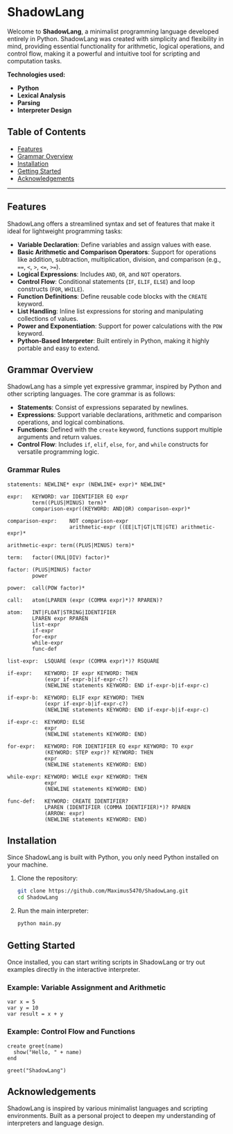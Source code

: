 # ShadowLang


Welcome to **ShadowLang**, a minimalist programming language developed entirely in Python. ShadowLang was created with simplicity and flexibility in mind, providing essential functionality for arithmetic, logical operations, and control flow, making it a powerful and intuitive tool for scripting and computation tasks.

**Technologies used:**
- **Python**
- **Lexical Analysis**
- **Parsing**
- **Interpreter Design**

## Table of Contents

- [Features](#features)
- [Grammar Overview](#grammar-overview)
- [Installation](#installation)
- [Getting Started](#getting-started)
- [Acknowledgements](#acknowledgements)

---

## Features

ShadowLang offers a streamlined syntax and set of features that make it ideal for lightweight programming tasks:

- **Variable Declaration**: Define variables and assign values with ease.
- **Basic Arithmetic and Comparison Operators**: Support for operations like addition, subtraction, multiplication, division, and comparison (e.g., `==`, `<`, `>`, `<=`, `>=`).
- **Logical Expressions**: Includes `AND`, `OR`, and `NOT` operators.
- **Control Flow**: Conditional statements (`IF`, `ELIF`, `ELSE`) and loop constructs (`FOR`, `WHILE`).
- **Function Definitions**: Define reusable code blocks with the `CREATE` keyword.
- **List Handling**: Inline list expressions for storing and manipulating collections of values.
- **Power and Exponentiation**: Support for power calculations with the `POW` keyword.
- **Python-Based Interpreter**: Built entirely in Python, making it highly portable and easy to extend.

## Grammar Overview

ShadowLang has a simple yet expressive grammar, inspired by Python and other scripting languages. The core grammar is as follows:

- **Statements**: Consist of expressions separated by newlines.
- **Expressions**: Support variable declarations, arithmetic and comparison operations, and logical combinations.
- **Functions**: Defined with the `create` keyword, functions support multiple arguments and return values.
- **Control Flow**: Includes `if`, `elif`, `else`, `for`, and `while` constructs for versatile programming logic.

### Grammar Rules

```plaintext
statements: NEWLINE* expr (NEWLINE+ expr)* NEWLINE*

expr:   KEYWORD: var IDENTIFIER EQ expr
        term((PLUS|MINUS) term)*
        comparison-expr((KEYWORD: AND|OR) comparison-expr)*

comparison-expr:    NOT comparison-expr
                    arithmetic-expr ((EE|LT|GT|LTE|GTE) arithmetic-expr)*

arithmetic-expr: term((PLUS|MINUS) term)*

term:   factor((MUL|DIV) factor)*

factor: (PLUS|MINUS) factor
        power

power:  call(POW factor)*

call:   atom(LPAREN (expr (COMMA expr)*)? RPAREN)?

atom:   INT|FLOAT|STRING|IDENTIFIER
        LPAREN expr RPAREN
        list-expr
        if-expr
        for-expr
        while-expr
        func-def

list-expr:  LSQUARE (expr (COMMA expr)*)? RSQUARE

if-expr:    KEYWORD: IF expr KEYWORD: THEN
            (expr if-expr-b|if-expr-c?)
            (NEWLINE statements KEYWORD: END if-expr-b|if-expr-c)

if-expr-b:  KEYWORD: ELIF expr KEYWORD: THEN
            (expr if-expr-b|if-expr-c?)
            (NEWLINE statements KEYWORD: END if-expr-b|if-expr-c)

if-expr-c:  KEYWORD: ELSE
            expr
            (NEWLINE statements KEYWORD: END)

for-expr:   KEYWORD: FOR IDENTIFIER EQ expr KEYWORD: TO expr
            (KEYWORD: STEP expr)? KEYWORD: THEN
            expr
            (NEWLINE statements KEYWORD: END)

while-expr: KEYWORD: WHILE expr KEYWORD: THEN
            expr
            (NEWLINE statements KEYWORD: END)

func-def:   KEYWORD: CREATE IDENTIFIER?
            LPAREN (IDENTIFIER (COMMA IDENTIFIER)*)? RPAREN
            (ARROW: expr)
            (NEWLINE statements KEYWORD: END)
```
## Installation

Since ShadowLang is built with Python, you only need Python installed on your machine.

1. Clone the repository:

   ```bash
   git clone https://github.com/Maximus5470/ShadowLang.git
   cd ShadowLang
2. Run the main interpreter:
   ```bash
   python main.py

## Getting Started

Once installed, you can start writing scripts in ShadowLang or try out examples directly in the interactive interpreter.

### Example: Variable Assignment and Arithmetic

```plaintext
var x = 5
var y = 10
var result = x + y
```
### Example: Control Flow and Functions

```plaintext
create greet(name)
  show("Hello, " + name)
end

greet("ShadowLang")
```

## Acknowledgements
ShadowLang is inspired by various minimalist languages and scripting environments. Built as a personal project to deepen my understanding of interpreters and language design.
